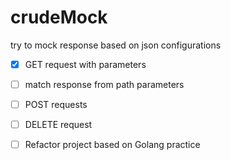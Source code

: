# crudeMock

try to mock response based on json configurations

- [x] GET request with parameters
- [ ] match response from path parameters
- [ ] POST requests
- [ ] DELETE request 
- [ ] Refactor project based on Golang practice

